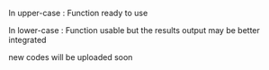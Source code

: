 In upper-case : Function ready to use 

In lower-case : Function usable but the results output may be better integrated 

new codes will be uploaded soon
